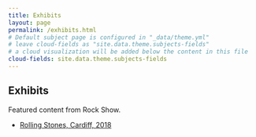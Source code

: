 ```yaml
---
title: Exhibits
layout: page
permalink: /exhibits.html
# Default subject page is configured in "_data/theme.yml"
# leave cloud-fields as "site.data.theme.subjects-fields"
# a cloud visualization will be added below the content in this file
cloud-fields: site.data.theme.subjects-fields
---
```


## Exhibits

Featured content from Rock Show.

- [Rolling Stones, Cardiff, 2018]()
